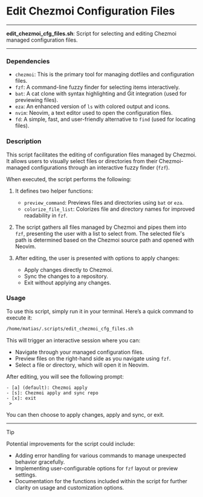 # Edit Chezmoi Configuration Files

---

**edit_chezmoi_cfg_files.sh**: Script for selecting and editing Chezmoi managed configuration files.

---

### Dependencies

- `chezmoi`: This is the primary tool for managing dotfiles and configuration files.
- `fzf`: A command-line fuzzy finder for selecting items interactively.
- `bat`: A cat clone with syntax highlighting and Git integration (used for previewing files).
- `eza`: An enhanced version of `ls` with colored output and icons.
- `nvim`: Neovim, a text editor used to open the configuration files.
- `fd`: A simple, fast, and user-friendly alternative to `find` (used for locating files).

### Description

This script facilitates the editing of configuration files managed by Chezmoi. It allows users to visually select files or directories from their Chezmoi-managed configurations through an interactive fuzzy finder (`fzf`). 

When executed, the script performs the following:

1. It defines two helper functions:
   - `preview_command`: Previews files and directories using `bat` or `eza`.
   - `colorize_file_list`: Colorizes file and directory names for improved readability in `fzf`.

2. The script gathers all files managed by Chezmoi and pipes them into `fzf`, presenting the user with a list to select from. The selected file's path is determined based on the Chezmoi source path and opened with Neovim.

3. After editing, the user is presented with options to apply changes:
   - Apply changes directly to Chezmoi.
   - Sync the changes to a repository.
   - Exit without applying any changes.

### Usage

To use this script, simply run it in your terminal. Here’s a quick command to execute it:

```bash
/home/matias/.scripts/edit_chezmoi_cfg_files.sh
```

This will trigger an interactive session where you can:

- Navigate through your managed configuration files.
- Preview files on the right-hand side as you navigate using `fzf`.
- Select a file or directory, which will open it in Neovim.

After editing, you will see the following prompt:

```
- [a] (default): Chezmoi apply
- [s]: Chezmoi apply and sync repo
- [x]: exit
 > 
```

You can then choose to apply changes, apply and sync, or exit.

---

> [!TIP]
> Potential improvements for the script could include:
> - Adding error handling for various commands to manage unexpected behavior gracefully.
> - Implementing user-configurable options for `fzf` layout or preview settings.
> - Documentation for the functions included within the script for further clarity on usage and customization options.